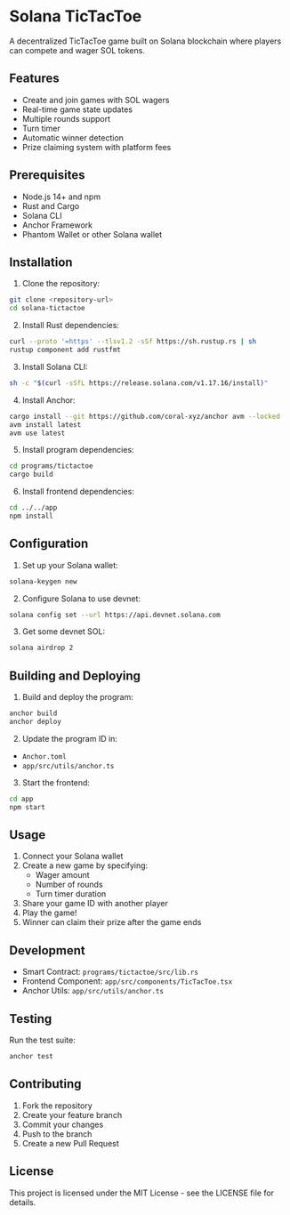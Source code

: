 # Solana TicTacToe

A decentralized TicTacToe game built on Solana blockchain where players can compete and wager SOL tokens.

## Features

- Create and join games with SOL wagers
- Real-time game state updates
- Multiple rounds support
- Turn timer
- Automatic winner detection
- Prize claiming system with platform fees

## Prerequisites

- Node.js 14+ and npm
- Rust and Cargo
- Solana CLI
- Anchor Framework
- Phantom Wallet or other Solana wallet

## Installation

1. Clone the repository:
```bash
git clone <repository-url>
cd solana-tictactoe
```

2. Install Rust dependencies:
```bash
curl --proto '=https' --tlsv1.2 -sSf https://sh.rustup.rs | sh
rustup component add rustfmt
```

3. Install Solana CLI:
```bash
sh -c "$(curl -sSfL https://release.solana.com/v1.17.16/install)"
```

4. Install Anchor:
```bash
cargo install --git https://github.com/coral-xyz/anchor avm --locked
avm install latest
avm use latest
```

5. Install program dependencies:
```bash
cd programs/tictactoe
cargo build
```

6. Install frontend dependencies:
```bash
cd ../../app
npm install
```

## Configuration

1. Set up your Solana wallet:
```bash
solana-keygen new
```

2. Configure Solana to use devnet:
```bash
solana config set --url https://api.devnet.solana.com
```

3. Get some devnet SOL:
```bash
solana airdrop 2
```

## Building and Deploying

1. Build and deploy the program:
```bash
anchor build
anchor deploy
```

2. Update the program ID in:
- `Anchor.toml`
- `app/src/utils/anchor.ts`

3. Start the frontend:
```bash
cd app
npm start
```

## Usage

1. Connect your Solana wallet
2. Create a new game by specifying:
   - Wager amount
   - Number of rounds
   - Turn timer duration
3. Share your game ID with another player
4. Play the game!
5. Winner can claim their prize after the game ends

## Development

- Smart Contract: `programs/tictactoe/src/lib.rs`
- Frontend Component: `app/src/components/TicTacToe.tsx`
- Anchor Utils: `app/src/utils/anchor.ts`

## Testing

Run the test suite:
```bash
anchor test
```

## Contributing

1. Fork the repository
2. Create your feature branch
3. Commit your changes
4. Push to the branch
5. Create a new Pull Request

## License

This project is licensed under the MIT License - see the LICENSE file for details. 